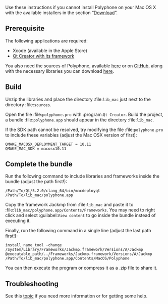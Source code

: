 Use these instructions if you cannot install Polyphone on your Mac OS X with the available installers in the section “[Download](https://www.polyphone-soundfonts.com/en/download)”.


## Prerequisite


The following applications are required:

* Xcode (available in the Apple Store)
* <a href="https://www.qt.io/download-open-source" target="_blank">Qt Creator with its framework</a>

You also need the sources of Polyphone, available <a href="https://www.polyphone-soundfonts.com/en/download" target="_blank">here</a> or on <a href="https://github.com/davy7125/polyphone" target="_blank">GitHub</a>, along with the necessary libraries you can download [here](https://www.polyphone-soundfonts.com/downloads/lib_mac.zip).


## Build


Unzip the libraries and place the directory :file:`lib_mac` just next to the directory :file:`sources`.

Open the file :file:`polyphone.pro` with :program:`Qt Creator`.
Build the project, a bundle :file:`polyphone.app` should appear in the directory :file:`lib_mac`.

If the SDK path cannot be resolved, try modifying the file :file:`polyphone.pro` to include these variables (adjust the Mac OSX version of first):

```
QMAKE_MACOSX_DEPLOYMENT_TARGET = 10.11
QMAKE_MAC_SDK = macosx10.11
```

## Complete the bundle


Run the following command to include libraries and frameworks inside the bundle (adjust the path first!):

```
/Path/To/Qt/5.2.0/clang_64/bin/macdeployqt /Path/To/lib_mac/polyphone.app
```

Copy the framework Jackmp from :file:`lib_mac` and paste it to :file:`lib_mac/polyphone.app/Contents/Frameworks`.
You may need to right click and select :guilabel:`View content` to go inside the bundle instead of executing it.

Finally, run the following command in a single line (adjust the last path first!):

```
install_name_tool -change /System/Library/Frameworks/Jackmp.framework/Versions/A/Jackmp @executable_path/../Frameworks/Jackmp.framework/Versions/A/Jackmp /Path/To/lib_mac/polyphone.app/Contents/MacOS/Polyphone
```

You can then execute the program or compress it as a .zip file to share it.


## Troubleshooting


See this [topic](https://www.polyphone-soundfonts.com/en/forum/support-bug-reports/8-success-build-polyphone-on-osx-10-11-6-qt-5-7) if you need more information or for getting some help.